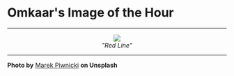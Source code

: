 # Omkaar's Image of the Hour

---

<div align="center">

<a href="https://unsplash.com/photos/a-person-admiring-the-sunset-over-mountains-YZFkznEvbPk">
  <img src="https://images.unsplash.com/photo-1749497683197-ae96f3cb92f4?crop=entropy&cs=tinysrgb&fit=max&fm=jpg&ixid=M3w3NjA2Nzh8MHwxfHJhbmRvbXx8fHx8fHx8fDE3NTM0OTE2MDB8&ixlib=rb-4.1.0&q=80&w=1080" style="max-width:100%; height:auto;">
</a>

<br>
<i>"Red Line"</i>

</div>

---

**Photo by** [Marek Piwnicki](https://unsplash.com/@marekpiwnicki) **on Unsplash**
